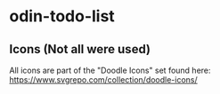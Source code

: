 # odin-todo-list

## Icons (Not all were used)
All icons are part of the "Doodle Icons" set found here: https://www.svgrepo.com/collection/doodle-icons/
